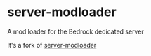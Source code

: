 # server-modloader
A mod loader for the Bedrock dedicated server

It's a fork of [server-modloader](https://github.com/minecraft-linux/server-modloader)

